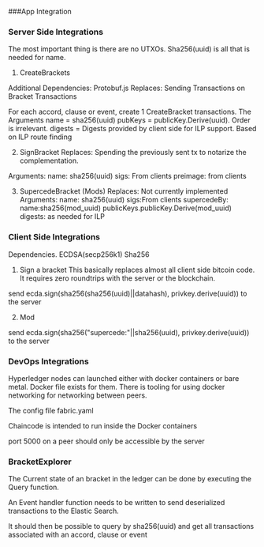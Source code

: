 ###App Integration

### Server Side Integrations

The most important thing is there are no UTXOs. Sha256(uuid) is all that is needed for name.


1. CreateBrackets


Additional Dependencies: Protobuf.js
Replaces: Sending Transactions on Bracket Transactions

For each accord, clause or event, create 1 CreateBracket transactions.
The Arguments
name = sha256(uuid)
pubKeys = publicKey.Derive(uuid). Order is irrelevant.
digests = Digests provided by client side for ILP support. Based on ILP route finding


2. SignBracket
Replaces: Spending the previously sent tx to notarize the complementation.

Arguments:
name: sha256(uuid)
sigs: From clients
preimage: from clients


3. SupercedeBracket (Mods)
Replaces: Not currently implemented
Arguments:
name: sha256(uuid)
sigs:From clients
supercedeBy:
  name:sha256(mod_uuid)
  publicKeys.publicKey.Derive(mod_uuid)
  digests: as needed for ILP

### Client Side Integrations

Dependencies. ECDSA(secp256k1) Sha256

1. Sign a bracket
  This basically replaces almost all client side bitcoin code. It requires zero roundtrips with the server or the blockchain.

 send ecda.sign(sha256(sha256(uuid)||datahash), privkey.derive(uuid)) to the server

2. Mod

 send ecda.sign(sha256("supercede:"||sha256(uuid), privkey.derive(uuid)) to the server



### DevOps Integrations

Hyperledger nodes can launched either with docker containers or bare metal. Docker file exists for them.
There is tooling for using docker networking for networking between peers.

The config file fabric.yaml

Chaincode is intended to run inside the Docker containers

port 5000 on a peer should only be accessible by the server

### BracketExplorer

The Current state of an bracket in the ledger can be done by executing the Query function.

An Event handler function needs to be written to send deserialized transactions to the Elastic Search.

It should then be possible to query by sha256(uuid) and get all transactions associated with an accord, clause or event
